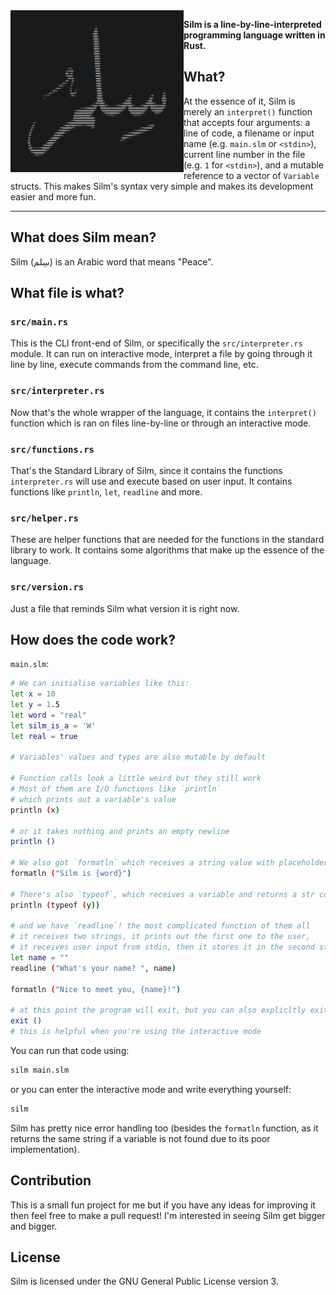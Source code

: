 <img align="left" style="width: 277px" src="./silm.png" width="277" />

**Silm is a line-by-line-interpreted programming language written in Rust.**

## What?

At the essence of it, Silm is merely an `interpret()` function that accepts four arguments: a line of code, a filename or input name (e.g. `main.slm` or `<stdin>`), current line number in the file (e.g. `1` for `<stdin>`), and a mutable reference to a vector of `Variable` structs. This makes Silm's syntax very simple and makes its development easier and more fun.

---

## What does Silm mean?

Silm (سِلم) is an Arabic word that means "Peace".

## What file is what?

### `src/main.rs`

This is the CLI front-end of Silm, or specifically the `src/interpreter.rs` module. It can run on interactive mode, interpret a file by going through it line by line, execute commands from the command line, etc.

### `src/interpreter.rs`

Now that's the whole wrapper of the language, it contains the `interpret()` function which is ran on files line-by-line or through an interactive mode.

### `src/functions.rs`

That's the Standard Library of Silm, since it contains the functions `interpreter.rs` will use and execute based on user input. It contains functions like `println`, `let`, `readline` and more.

### `src/helper.rs`

These are helper functions that are needed for the functions in the standard library to work. It contains some algorithms that make up the essence of the language.

### `src/version.rs`

Just a file that reminds Silm what version it is right now.

## How does the code work?

`main.slm`:
```bash
# We can initialise variables like this:
let x = 10
let y = 1.5
let word = "real"
let silm_is_a = 'W'
let real = true

# Variables' values and types are also mutable by default

# Function calls look a little weird but they still work
# Most of them are I/O functions like `println`
# which prints out a variable's value
println (x)

# or it takes nothing and prints an empty newline
println ()

# We also got `formatln` which receives a string value with placeholders for variables
formatln ("Silm is {word}")

# There's also `typeof`, which receives a variable and returns a str containing the variable's datatype
println (typeof (y))

# and we have `readline`! the most complicated function of them all
# it receives two strings, it prints out the first one to the user,
# it receives user input from stdin, then it stores it in the second string
let name = ""
readline ("What's your name? ", name)

formatln ("Nice to meet you, {name}!")

# at this point the program will exit, but you can also explicltly exit using:
exit ()
# this is helpful when you're using the interactive mode
```

You can run that code using:
```bash
silm main.slm
```

or you can enter the interactive mode and write everything yourself:
```bash
silm
```

Silm has pretty nice error handling too (besides the `formatln` function, as it returns the same string if a variable is not found due to its poor implementation).

## Contribution

This is a small fun project for me but if you have any ideas for improving it then feel free to make a pull request! I'm interested in seeing Silm get bigger and bigger.

## License

Silm is licensed under the GNU General Public License version 3.
